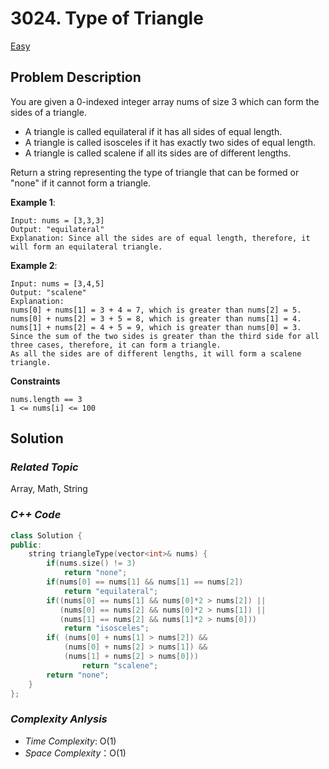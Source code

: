 # 3024. Type of Triangle
[Easy](https://leetcode.com/problems/type-of-triangle/description/)

## Problem Description

You are given a 0-indexed integer array nums of size 3 which can form the sides of a triangle.

  - A triangle is called equilateral if it has all sides of equal length.
  - A triangle is called isosceles if it has exactly two sides of equal length.
  - A triangle is called scalene if all its sides are of different lengths.

Return a string representing the type of triangle that can be formed or "none" if it cannot form a triangle.


**Example 1**:
```
Input: nums = [3,3,3]
Output: "equilateral"
Explanation: Since all the sides are of equal length, therefore, it will form an equilateral triangle.
```
**Example 2**:
```
Input: nums = [3,4,5]
Output: "scalene"
Explanation: 
nums[0] + nums[1] = 3 + 4 = 7, which is greater than nums[2] = 5.
nums[0] + nums[2] = 3 + 5 = 8, which is greater than nums[1] = 4.
nums[1] + nums[2] = 4 + 5 = 9, which is greater than nums[0] = 3. 
Since the sum of the two sides is greater than the third side for all three cases, therefore, it can form a triangle.
As all the sides are of different lengths, it will form a scalene triangle.
```

**Constraints**
```
nums.length == 3
1 <= nums[i] <= 100
```

## Solution

### _Related Topic_
   Array, Math, String

### _C++ Code_
```cpp
class Solution {
public:
    string triangleType(vector<int>& nums) {
        if(nums.size() != 3)
            return "none";
        if(nums[0] == nums[1] && nums[1] == nums[2])
            return "equilateral";
        if((nums[0] == nums[1] && nums[0]*2 > nums[2]) ||
           (nums[0] == nums[2] && nums[0]*2 > nums[1]) ||
           (nums[1] == nums[2] && nums[1]*2 > nums[0]))
            return "isosceles";
        if( (nums[0] + nums[1] > nums[2]) &&
            (nums[0] + nums[2] > nums[1]) && 
            (nums[1] + nums[2] > nums[0]))
                return "scalene";
        return "none";
    }
};
```

### _Complexity Anlysis_
- _Time Complexity_: O(1)
- _Space Complexity_：O(1)
